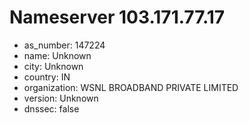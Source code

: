 # Nameserver 103.171.77.17

* as_number: 147224
* name: Unknown
* city: Unknown
* country: IN
* organization: WSNL BROADBAND PRIVATE LIMITED
* version: Unknown
* dnssec: false
